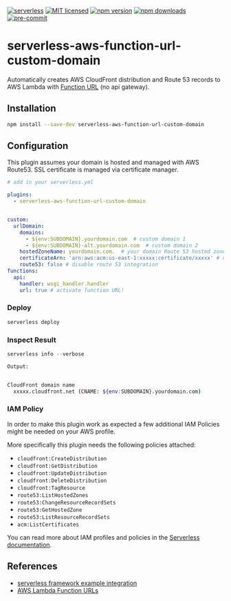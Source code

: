 [![serverless](http://public.serverless.com/badges/v3.svg)](http://www.serverless.com)
[![MIT licensed](https://img.shields.io/badge/license-MIT-blue.svg)]([https://raw.githubusercontent.com/Droplr/serverless-api-cloudfront/master/LICENSE](https://raw.githubusercontent.com/wangsha/serverless-aws-function-url-custom-domain/main/LICENSE))
[![npm version](https://badge.fury.io/js/serverless-aws-function-url-custom-domain.svg)](https://badge.fury.io/js/serverless-aws-function-url-custom-domain)
[![npm downloads](https://img.shields.io/npm/dt/serverless-aws-function-url-custom-domain.svg?style=flat)](https://www.npmjs.com/package/serverless-aws-function-url-custom-domain)
[![pre-commit](https://img.shields.io/badge/pre--commit-enabled-brightgreen?logo=pre-commit&logoColor=white)](https://github.com/pre-commit/pre-commit)


# serverless-aws-function-url-custom-domain

Automatically creates AWS CloudFront distribution and Route 53 records to AWS Lambda with [Function URL](https://aws.amazon.com/fr/blogs/aws/announcing-aws-lambda-function-urls-built-in-https-endpoints-for-single-function-microservices/) (no api gateway).

## Installation
```bash
npm install --save-dev serverless-aws-function-url-custom-domain
```

## Configuration
This plugin assumes your domain is hosted and managed with AWS Route53. SSL certificate is managed via certificate manager.

```yaml
# add in your serverless.yml

plugins:
  - serverless-aws-function-url-custom-domain


custom:
  urlDomain:
    domains:
      - ${env:SUBDOMAIN}.yourdomain.com  # custom domain 1
      - ${env:SUBDOMAIN}-alt.yourdomain.com  # custom domain 2
    hostedZoneName: yourdomain.com.  # your domain Route 53 hosted zone name
    certificateArn: 'arn:aws:acm:us-east-1:xxxxx:certificate/xxxxx' # need to be located at NVirgina
    route53: false # disable route 53 integration
functions:
  api:
    handler: wsgi_handler.handler
    url: true # activate function URL!

```

### Deploy
```javascript
serverless deploy
```

### Inspect Result
```javascript
serverless info --verbose
```

```bash
Output:


CloudFront domain name
  xxxxx.cloudfront.net (CNAME: ${env:SUBDOMAIN}.yourdomain.com)

```

### IAM Policy

In order to make this plugin work as expected a few additional IAM Policies might be needed on your AWS profile.

More specifically this plugin needs the following policies attached:

  * `cloudfront:CreateDistribution`
  * `cloudfront:GetDistribution`
  * `cloudfront:UpdateDistribution`
  * `cloudfront:DeleteDistribution`
  * `cloudfront:TagResource`
  * `route53:ListHostedZones`
  * `route53:ChangeResourceRecordSets`
  * `route53:GetHostedZone`
  * `route53:ListResourceRecordSets`
  * `acm:ListCertificates`

You can read more about IAM profiles and policies in the [Serverless documentation](https://serverless.com/framework/docs/providers/aws/guide/credentials#creating-aws-access-keys).


## References
  - [serverless framework example integration](https://medium.com/@walid.karray/configuring-a-custom-domain-for-aws-lambda-function-url-with-serverless-framework-c0d78abdc253)
  - [AWS Lambda Function URLs](https://aws.amazon.com/fr/blogs/aws/announcing-aws-lambda-function-urls-built-in-https-endpoints-for-single-function-microservices/)
